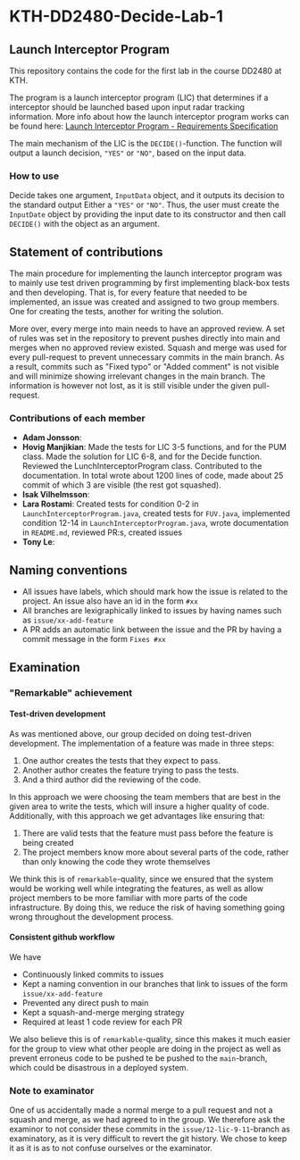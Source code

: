 # KTH-DD2480-Decide-Lab-1
## Launch Interceptor Program
This repository contains the code for the first lab in the course DD2480 at KTH. 

The program is a launch interceptor program (LIC) that determines if a interceptor should be launched based upon input radar tracking information. More info about how the launch interceptor program works can be found here: [Launch Interceptor Program - Requirements Specification](./Launch%20Interceptor%20Program%20-%20Requirements%20Specification.pdf)

The main mechanism of the LIC is the `DECIDE()`-function. The function will output a launch decision, `"YES"` or `"NO"`, based on the input data.

### How to use
Decide takes one argument, `InputData` object, and it outputs its decision to the standard output Either a `"YES"` or `"NO"`.
Thus, the user must create the `InputDate` object by providing the input date to its constructor and then call `DECIDE()` with the object as an argument.

## Statement of contributions
The main procedure for implementing the launch interceptor program was to mainly use test driven programming by first implementing black-box tests and then developing. That is, for every feature that needed to be implemented, an issue was created and assigned to two group members. One for creating the tests, another for writing the solution.

More over, every merge into main needs to have an approved review. A set of rules was set in the repository to prevent pushes directly into main and merges when no approved review existed. Squash and merge was used for every pull-request to prevent unnecessary commits in the main branch. As a result, commits such as "Fixed typo" or "Added comment" is not visible and will minimize showing irrelevant changes in the main branch. The information is however not lost, as it is still visible under the given pull-request.
### Contributions of each member
* **Adam Jonsson**:
* **Hovig Manjikian**: Made the tests for LIC 3-5 functions, and for the PUM class. Made the solution for LIC 6-8, and for the Decide function. Reviewed the LunchInterceptorProgram class. Contributed to the documentation. In total wrote about 1200 lines of code, made about 25 commit of which 3 are visible (the rest got squashed). 
* **Isak Vilhelmsson**:
* **Lara Rostami**: Created tests for condition 0-2 in `LaunchInterceptorProgram.java`, created tests for `FUV.java`, implemented condition 12-14 in `LaunchInterceptorProgram.java`, wrote documentation in `README.md`, reviewed PR:s, created issues
* **Tony Le**:

## Naming conventions
* All issues have labels, which should mark how the issue is related to the project. An issue also have an id in the form `#xx`
* All branches are lexigraphically linked to issues by having names such as `issue/xx-add-feature`
* A PR adds an automatic link between the issue and the PR by having a commit message in the form `Fixes #xx`

## Examination

### "Remarkable" achievement

#### Test-driven development
As was mentioned above, our group decided on doing test-driven development. The implementation of a feature was made in three steps:

1. One author creates the tests that they expect to pass.
2. Another author creates the feature trying to pass the tests.
3. And a third author did the reviewing of the code.

In this approach we were choosing the team members that are best in the given area to write the tests, which will insure a higher quality of code.
Additionally, with this approach we get advantages like ensuring that:

1. There are valid tests that the feature must pass before the feature is being created
2. The project members know more about several parts of the code, rather than only knowing the code they wrote themselves

We think this is of `remarkable`-quality, since we ensured that the system would be working well while integrating the features, as well as allow project members to be more familiar with more parts of the code infrastructure. By doing this, we reduce the risk of having something going wrong throughout the development process. 

#### Consistent github workflow
We have
* Continuously linked commits to issues
* Kept a naming convention in our branches that link to issues of the form `issue/xx-add-feature`
* Prevented any direct push to main
* Kept a squash-and-merge merging strategy
* Required at least 1 code review for each PR

We also believe this is of `remarkable`-quality, since this makes it much easier for the group to view what other people are doing in the project as well as prevent erroneus code to be pushed te be pushed to the `main`-branch, which could be disastrous in a deployed system.

### Note to examinator
One of us accidentally made a normal merge to a pull request and not a squash and merge, as we had agreed to in the group. We therefore ask the examinor to not consider these commits in the `issue/12-lic-9-11`-branch as examinatory, as it is very difficult to revert the git history. We chose to keep it as it is as to not confuse ourselves or the examinator.
